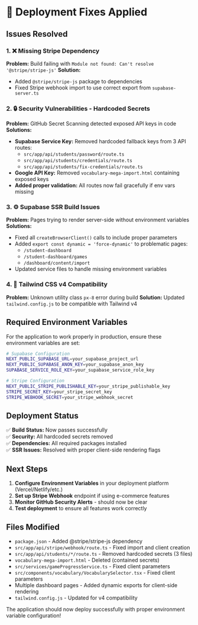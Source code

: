 # 🚀 Deployment Fixes Applied

## Issues Resolved

### 1. ❌ Missing Stripe Dependency
**Problem:** Build failing with `Module not found: Can't resolve '@stripe/stripe-js'`
**Solution:** 
- Added `@stripe/stripe-js` package to dependencies
- Fixed Stripe webhook import to use correct export from `supabase-server.ts`

### 2. 🔒 Security Vulnerabilities - Hardcoded Secrets
**Problem:** GitHub Secret Scanning detected exposed API keys in code
**Solutions:**
- **Supabase Service Key:** Removed hardcoded fallback keys from 3 API routes:
  - `src/app/api/students/password/route.ts`
  - `src/app/api/students/credentials/route.ts` 
  - `src/app/api/students/fix-credentials/route.ts`
- **Google API Key:** Removed `vocabulary-mega-import.html` containing exposed keys
- **Added proper validation:** All routes now fail gracefully if env vars missing

### 3. ⚙️ Supabase SSR Build Issues
**Problem:** Pages trying to render server-side without environment variables
**Solutions:**
- Fixed all `createBrowserClient()` calls to include proper parameters
- Added `export const dynamic = 'force-dynamic'` to problematic pages:
  - `/student-dashboard`
  - `/student-dashboard/games` 
  - `/dashboard/content/import`
- Updated service files to handle missing environment variables

### 4. 🎨 Tailwind CSS v4 Compatibility
**Problem:** Unknown utility class `px-8` error during build
**Solution:** Updated `tailwind.config.js` to be compatible with Tailwind v4

## Required Environment Variables

For the application to work properly in production, ensure these environment variables are set:

```bash
# Supabase Configuration
NEXT_PUBLIC_SUPABASE_URL=your_supabase_project_url
NEXT_PUBLIC_SUPABASE_ANON_KEY=your_supabase_anon_key
SUPABASE_SERVICE_ROLE_KEY=your_supabase_service_role_key

# Stripe Configuration
NEXT_PUBLIC_STRIPE_PUBLISHABLE_KEY=your_stripe_publishable_key
STRIPE_SECRET_KEY=your_stripe_secret_key
STRIPE_WEBHOOK_SECRET=your_stripe_webhook_secret
```

## Deployment Status

✅ **Build Status:** Now passes successfully  
✅ **Security:** All hardcoded secrets removed  
✅ **Dependencies:** All required packages installed  
✅ **SSR Issues:** Resolved with proper client-side rendering flags  

## Next Steps

1. **Configure Environment Variables** in your deployment platform (Vercel/Netlify/etc.)
2. **Set up Stripe Webhook** endpoint if using e-commerce features
3. **Monitor GitHub Security Alerts** - should now be clear
4. **Test deployment** to ensure all features work correctly

## Files Modified

- `package.json` - Added @stripe/stripe-js dependency
- `src/app/api/stripe/webhook/route.ts` - Fixed import and client creation
- `src/app/api/students/*/route.ts` - Removed hardcoded secrets (3 files)
- `vocabulary-mega-import.html` - Deleted (contained secrets)
- `src/services/gameProgressService.ts` - Fixed client parameters
- `src/components/vocabulary/VocabularySelector.tsx` - Fixed client parameters
- Multiple dashboard pages - Added dynamic exports for client-side rendering
- `tailwind.config.js` - Updated for v4 compatibility

The application should now deploy successfully with proper environment variable configuration! 